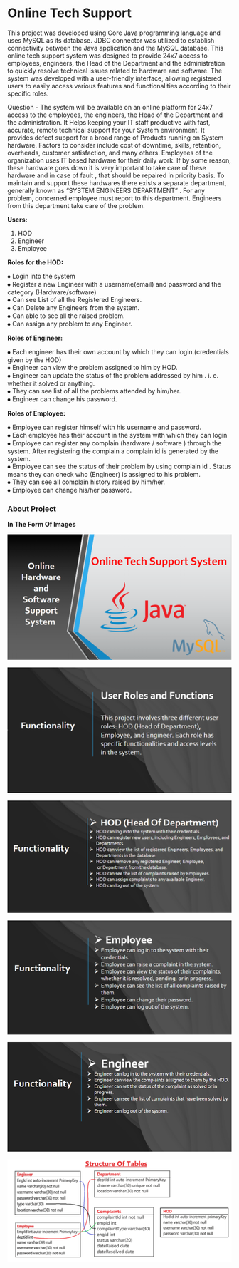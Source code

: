 # Online Tech Support 
This project was developed using Core Java programming language and uses MySQL as its database. JDBC connector was utilized to establish connectivity between the Java application and the MySQL database. This online tech support system was designed to provide 24x7 access to employees, engineers, the Head of the Department and the administration to quickly resolve technical issues related to hardware and software. The system was developed with a user-friendly interface, allowing registered users to easily access various features and functionalities according to their specific roles.

Question -
The system will be available on an online platform for 24x7 access to the employees, the engineers, the Head of the Department and the administration. It Helps keeping your IT staff productive with fast, accurate, remote technical support for your System environment. It provides defect support for a broad range of Products running on System hardware.
Factors to consider include cost of downtime, skills, retention, overheads, customer satisfaction, and many others.
Employees of the organization uses IT based hardware for their daily work. If by some reason, these hardware goes down it is very important to take care of these hardware and in case of fault , that should be repaired in priority basis. To maintain and support these hardwares there exists a separate department, generally known as “SYSTEM ENGINEERS DEPARTMENT” . For any problem, concerned employee must report to this department. Engineers from this department take care of the problem.

**Users:**
1. HOD
2. Engineer
3. Employee

**Roles for the HOD:**<br>

⦁ Login into the system<br>
⦁ Register a new Engineer with a username(email) and password and the category (Hardware/software)<br>
⦁ Can see List of all the Registered Engineers.<br>
⦁ Can Delete any Engineers from the system.<br>
⦁ Can able to see all the raised problem.<br>
⦁ Can assign any problem to any Engineer.<br>

**Roles of Engineer:**<br>

⦁ Each engineer has their own account by which they can login.(credentials given by the HOD)<br>
⦁ Engineer can view the problem assigned to him by HOD.<br>
⦁ Engineer can update the status of the problem addressed by him . i. e. whether it solved or anything.<br>
⦁ They can see list of all the problems attended by him/her.<br>
⦁ Engineer can change his password.<br>

**Roles of Employee:**<br>

⦁ Employee can register himself with his username and password.<br>
⦁ Each employee has their account in the system with which they can login<br>
⦁ Employee can register any complain (hardware / software ) through the system. After registering the complain a complain id is generated by the system.<br>
⦁ Employee can see the status of their problem by using complain id . Status means they can check who (Engineer) is assigned to his problem.<br>
⦁ They can see all complain history raised by him/her.<br>
⦁ Employee can change his/her password.<br>

### About Project
**In The Form Of Images**

![About Project](OnlineHardwareAndSoftwareSupportSystem/Image/Intro1.png)

![Functionality](OnlineHardwareAndSoftwareSupportSystem/Image/Intro2.png)

![HOD Functionality](OnlineHardwareAndSoftwareSupportSystem/Image/HODFunctionlity.png)

![Employee Functionality](OnlineHardwareAndSoftwareSupportSystem/Image/EmployeeFunctionlity.png)

![Engineer Functionality](OnlineHardwareAndSoftwareSupportSystem/Image/EngineerFunctionlity.png)

![DataBase Structure](OnlineHardwareAndSoftwareSupportSystem/Image/TableStructure.png)
